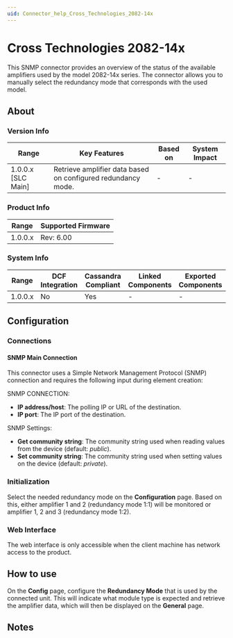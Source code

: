 ```yaml
---
uid: Connector_help_Cross_Technologies_2082-14x
---
```


# Cross Technologies 2082-14x

This SNMP connector provides an overview of the status of the available amplifiers used by the model 2082-14x series. The connector allows you to manually select the redundancy mode that corresponds with the used model.

## About

### Version Info

| Range              | Key Features                                               | Based on   | System Impact   |
|----------------------|--------------------------------------------------------------|--------------|-------------------|
| 1.0.0.x [SLC Main]   | Retrieve amplifier data based on configured redundancy mode. | -            | -                 |

### Product Info

| Range     | Supported Firmware     |
|-----------|------------------------|
| 1.0.0.x   | Rev: 6.00              |

### System Info

| Range     | DCF Integration     | Cassandra Compliant     | Linked Components     | Exported Components     |
|-----------|---------------------|-------------------------|-----------------------|-------------------------|
| 1.0.0.x   | No                  | Yes                     | -                     | -                       |

## Configuration

### Connections

#### SNMP Main Connection

This connector uses a Simple Network Management Protocol (SNMP) connection and requires the following input during element creation:

SNMP CONNECTION:

- **IP address/host**: The polling IP or URL of the destination.
- **IP port**: The IP port of the destination.

SNMP Settings:

- **Get community string**: The community string used when reading values from the device (default: *public*).
- **Set community string**: The community string used when setting values on the device (default: *private*).

### Initialization

Select the needed redundancy mode on the **Configuration** page. Based on this, either amplifier 1 and 2 (redundancy mode 1:1) will be monitored or amplifier 1, 2 and 3 (redundancy mode 1:2).

### Web Interface

The web interface is only accessible when the client machine has network access to the product.

## How to use

On the **Config** page, configure the **Redundancy Mode** that is used by the connected unit. This will indicate what module type is expected and retrieve the amplifier data, which will then be displayed on the **General** page.

## Notes

